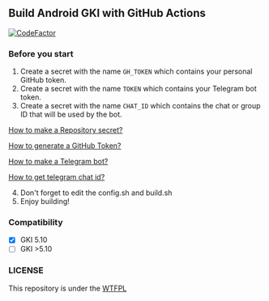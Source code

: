 ## Build Android GKI with GitHub Actions

[![CodeFactor](https://www.codefactor.io/repository/github/hazepynut/gki-builder/badge)](https://www.codefactor.io/repository/github/hazepynut/gki-builder)

### Before you start
1. Create a secret with the name `GH_TOKEN` which contains your personal GitHub token.
2. Create a secret with the name `TOKEN` which contains your Telegram bot token.
3. Create a secret with the name `CHAT_ID` which contains the chat or group ID that will be used by the bot.

[How to make a Repository secret?](https://docs.github.com/en/actions/security-for-github-actions/security-guides/using-secrets-in-github-actions)

[How to generate a GitHub Token?](https://docs.github.com/en/authentication/keeping-your-account-and-data-secure/managing-your-personal-access-tokens)

[How to make a Telegram bot?](https://www.siteguarding.com/en/how-to-get-telegram-bot-api-token)

[How to get telegram chat id?](https://www.wikihow.com/Know-Chat-ID-on-Telegram-on-Android)

4. Don't forget to edit the config.sh and build.sh
5. Enjoy building!

### Compatibility
- [x] GKI 5.10
- [ ] GKI >5.10

### LICENSE
This repository is under the [WTFPL](http://www.wtfpl.net/)
